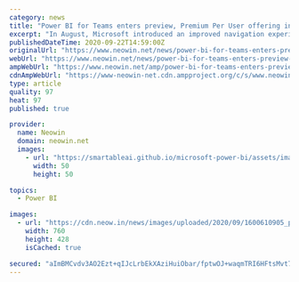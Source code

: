 ```yaml
---
category: news
title: "Power BI for Teams enters preview, Premium Per User offering introduced"
excerpt: "In August, Microsoft introduced an improved navigation experience for Power BI Mobile. This month, meanwhile, the 'new look' for the service was further updated, bringing it closer to becoming the default experience for all users. At Ignite 2020 today ..."
publishedDateTime: 2020-09-22T14:59:00Z
originalUrl: "https://www.neowin.net/news/power-bi-for-teams-enters-preview-premium-per-user-offering-introduced"
webUrl: "https://www.neowin.net/news/power-bi-for-teams-enters-preview-premium-per-user-offering-introduced"
ampWebUrl: "https://www.neowin.net/amp/power-bi-for-teams-enters-preview-premium-per-user-offering-introduced/"
cdnAmpWebUrl: "https://www-neowin-net.cdn.ampproject.org/c/s/www.neowin.net/amp/power-bi-for-teams-enters-preview-premium-per-user-offering-introduced/"
type: article
quality: 97
heat: 97
published: true

provider:
  name: Neowin
  domain: neowin.net
  images:
    - url: "https://smartableai.github.io/microsoft-power-bi/assets/images/organizations/neowin.net-50x50.jpg"
      width: 50
      height: 50

topics:
  - Power BI

images:
  - url: "https://cdn.neow.in/news/images/uploaded/2020/09/1600610905_powerbi1-ignite2020_story.jpg"
    width: 760
    height: 428
    isCached: true

secured: "aImBMCvdv3AO2Ezt+qIJcLrbEkXAziHuiObar/fptwOJ+waqmTRI6HFtsMvt7Eriv1SVtUzuGoha6XOslsTiBfF+DOHTgTMFyroufA62Gk8OLndPpGbB0b4i732W6GXrxqCg4NlBxeG+7Cdmp1ncIgWicD91+Y2L8OnoJonzJbrcMLvcJFEiolGceo7HUBf2JPUB8q3JESyssa+SJoX35kQebvkeIM87bOMauGaVecFjND8nXQuLSqatHRNgSoiJE/UwDinvwTe0EbjbHE9FXu+8J6g5c72uZStqMztFAQw6OIrqjutDtb19i2F4Slgg0zCRB1WWp+qUJuKhkGSgDlq98oAvMOymokcKUrpoWlk=;J2ziMxtEoS7m946SRrWK6g=="
---
```


